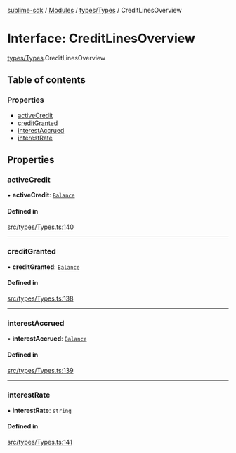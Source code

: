 [sublime-sdk](../README.md) / [Modules](../modules.md) / [types/Types](../modules/types_Types.md) / CreditLinesOverview

# Interface: CreditLinesOverview

[types/Types](../modules/types_Types.md).CreditLinesOverview

## Table of contents

### Properties

- [activeCredit](types_Types.CreditLinesOverview.md#activecredit)
- [creditGranted](types_Types.CreditLinesOverview.md#creditgranted)
- [interestAccrued](types_Types.CreditLinesOverview.md#interestaccrued)
- [interestRate](types_Types.CreditLinesOverview.md#interestrate)

## Properties

### activeCredit

• **activeCredit**: [`Balance`](types_Types.Balance.md)

#### Defined in

[src/types/Types.ts:140](https://github.com/sublime-finance/sublime-sdk/blob/e0a8c27/src/types/Types.ts#L140)

___

### creditGranted

• **creditGranted**: [`Balance`](types_Types.Balance.md)

#### Defined in

[src/types/Types.ts:138](https://github.com/sublime-finance/sublime-sdk/blob/e0a8c27/src/types/Types.ts#L138)

___

### interestAccrued

• **interestAccrued**: [`Balance`](types_Types.Balance.md)

#### Defined in

[src/types/Types.ts:139](https://github.com/sublime-finance/sublime-sdk/blob/e0a8c27/src/types/Types.ts#L139)

___

### interestRate

• **interestRate**: `string`

#### Defined in

[src/types/Types.ts:141](https://github.com/sublime-finance/sublime-sdk/blob/e0a8c27/src/types/Types.ts#L141)

